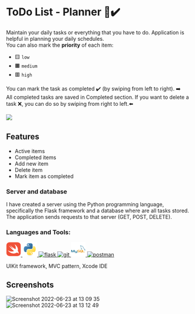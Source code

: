 # ToDo List - Planner :page_with_curl::heavy_check_mark:

Maintain your daily tasks or everything that you have to do. Application is helpful in planning your daily schedules.<br>
You can also mark the <b>priority</b> of each item:
- 🟨 `low`
- 🟧 `medium`
- 🟥 `high`


You can mark the task as completed :heavy_check_mark: (by swiping from left to right). :arrow_right:<br>All completed tasks are saved in Completed section.
If you want to delete a task :x:, you can do so by swiping from right to left.:arrow_left:

<a href="https://apps.apple.com/rs/app/todo-list-planner/id1620030818"><img src="https://i.ibb.co/GttYVpZ/appstore.png"></img></a>

## Features
- Active items
- Completed items
- Add new item
- Delete item
- Mark item as completed

### Server and database
I have created a server using the Python programming language, specifically the Flask framework and a database where are all tasks stored. 
The application sends requests to that server (GET, POST, DELETE).

<h3 align="left">Languages and Tools:</h3>
<p align="left"> 
  <a href="https://developer.apple.com/swift/" target="_blank" rel="noreferrer"> <img src="https://raw.githubusercontent.com/devicons/devicon/master/icons/swift/swift-original.svg" alt="swift" width="40" height="40"/> </a>
  <a href="https://www.python.org" target="_blank" rel="noreferrer"> <img src="https://raw.githubusercontent.com/devicons/devicon/master/icons/python/python-original.svg" alt="python" width="40" height="40"/> </a> 
  <a href="https://flask.palletsprojects.com/" target="_blank" rel="noreferrer"> <img src="https://www.vectorlogo.zone/logos/pocoo_flask/pocoo_flask-icon.svg" alt="flask" width="40" height="40"/> </a> 
  <a href="https://git-scm.com/" target="_blank" rel="noreferrer"> <img src="https://www.vectorlogo.zone/logos/git-scm/git-scm-icon.svg" alt="git" width="40" height="40"/> </a> 
  <a href="https://www.mysql.com/" target="_blank" rel="noreferrer"> <img src="https://raw.githubusercontent.com/devicons/devicon/master/icons/mysql/mysql-original-wordmark.svg" alt="mysql" width="40" height="40"/> </a> 
  <a href="https://postman.com" target="_blank" rel="noreferrer"> <img src="https://www.vectorlogo.zone/logos/getpostman/getpostman-icon.svg" alt="postman" width="40" height="40"/> </a> 

UIKit framework, MVC pattern, Xcode IDE
  
## Screenshots
<img width="588" alt="Screenshot 2022-06-23 at 13 09 35" src="https://user-images.githubusercontent.com/86428327/175285532-cebd40c7-8fd4-4a1d-b023-cd6fb05949d0.png">
<img width="574" alt="Screenshot 2022-06-23 at 13 12 49" src="https://user-images.githubusercontent.com/86428327/175286026-e03c289f-ffa6-4620-baab-2a5ed6609e60.png">

